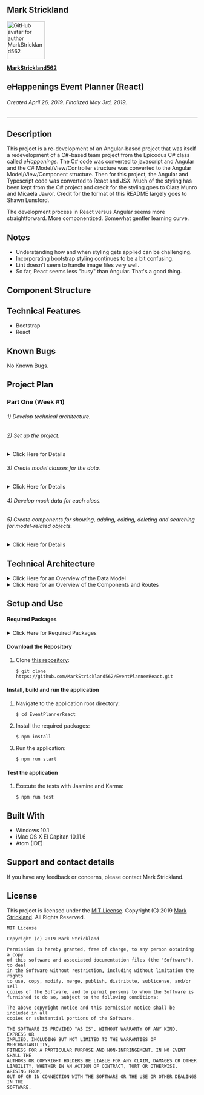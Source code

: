 ## **Mark Strickland**

[<img src="https://avatars1.githubusercontent.com/u/46455727?s=400&v=4" width=100 alt="GitHub avatar for author MarkStrickland562">](https://github.com/MarkStrickland562)

[**MarkStrickland562**](https://github.com/MarkStrickland562)

## **eHappenings Event Planner (React)**

###### Created April 26, 2019. Finalized May 3rd, 2019.

----------

## Description
This project is a re-development of an Angular-based project that was itself a redevelopment of a C#-based team project from the Epicodus C# class called *eHappenings*. The C# code was converted to javascript and Angular and the C# Model/View/Controller structure was converted to the Angular Model/View/Component structure. Then for this
project, the Angular and Typescript code was converted to React and JSX. Much of the styling has been kept from the C# project and credit for the styling goes to Clara Munro and Micaela Jawor. Credit for the format of this README largely goes to Shawn Lunsford.

The development process in React versus Angular seems more straightforward. More componentized. Somewhat gentler learning curve.

## Notes

* Understanding how and when styling gets applied can be challenging.
* Incorporating bootstrap styling continues to be a bit confusing.
* Lint doesn't seem to handle image files very well.
* So far, React seems less "busy" than Angular. That's a good thing.

## Component Structure

## Technical Features

* Bootstrap
* React

## Known Bugs
No Known Bugs.

## Project Plan

### Part One (Week #1)
###### 1) Develop technical architecture.
###### 2) Set up the project.
<details>
<summary>Click Here for Details</summary>
This assumes that node is already installed, but verify with "node -v".
<br><br>
1) Install the required projects by executing the following commands at the bash prompt:
<br><br>
    $ npm install bootstrap --save
<br><br>
2) Populate .gitignore with:
<br><br>
    node_modules/
<br>
    .DS_Store
<br>
    dist/
<br>
    .env
<br><br>
3) Point Angular to the installed Bootstrap node module by adding the following to .angular-cli.json in the styles array so that it looks like this:
<br><br>
  "styles": [
<br>
  "../node_modules/bootstrap/dist/css/bootstrap.min.css",
  <br>
  "styles.css"
  <br>
  ],
<br><br>
4) Add the Forms Module to app.module.ts. In the top section of imports add "import { FormsModule } from '@angular/forms'". In the @ngModule section in the imports array, add ", FormsModule" after "BrowserModule".
</details>

###### 3) Create model classes for the data.
<details>
<summary>Click Here for Details</summary>
</details>

###### 4) Develop mock data for each class.

###### 5) Create components for showing, adding, editing, deleting and searching for model-related objects.
<details>
<summary>Click Here for Details</summary>
</details>

## Technical Architecture

<details>
  <summary>Click Here for an Overview of the Data Model</summary>
  <table>
    <tr>
      <th>Model</th>
      <th>Properties</th>
      <th>Typescript Data Types</th>
    </tr>
    <tr>
      <td>Event</td>
      <td>eventName<br>eventLocation<br>menusId</td>
      <td>string<br>string<br>number</td>
    </tr>    
    <tr>
      <td>Menu</td>
      <td>menuTheme</td>
      <td>string</td>
    </tr>   
    <tr>
      <td>Task</td>
      <td>taskDescription<br>taskPlannedStartDateTime</td>
      <td>string<br>Date</td>
    </tr>
    <tr>
      <td>Menu Item</td>
      <td>menuItemDescription</td>
      <td>string</td>
    </tr>
    <tr>
      <td>Menu Item Ingredient</td>
      <td>ingredientDescription<br>menuItemsId<br>storeId</td>
      <td>string<br>number<br>number</td>
    </tr>
    <tr>
      <td>Store</td>
      <td>storeName</td>
      <td>string</td>
    </tr>
    <tr>
      <td>Invitee</td>
      <td>inviteeName<br>inviteeEmailAddress</td>
      <td>string<br>string</td>
    </tr>
  </table>
</details>

<details>
  <summary>Click Here for an Overview of the Components and Routes</summary>
</details>

## Setup and Use

#### Required Packages
<details>
<summary>Click Here for Required Packages</summary>
<ul>
<li>bootstrap 4.3.1</li>
<li>core-js 2.4.1</li>

<li>codelyzer 4.0.1</li>
<li>jasmine-core 2.8.0</li>
<li>jasmine-spec-reporter 4.2.1</li>
<li>karma 2.0.0</li>
<li>karma-chrome-launcher 2.2.0</li>
<li>karma-coverage-istanbul-reporter 1.2.1</li>
<li>karma-jasmine 1.1.0</li>
<li>karma-jasmine-html-reporter 0.2.2</li>
<li>protractor 5.1.2</li>
<li>rxjs 5.5.6</li>
<li>ts-node 4.1.0</li>
<li>tslint 5.9.1</li>
<li>@types/jasmine 2.8.3</li>
<li>@types/jasminewd2 2.0.2</li>
<li>@types/node 6.0.60</li>
<li>typescript 2.5.3</li>
<li>zone.js 0.8.19</li>
</ul>
</details>

#### Download the Repository
1. Clone [this repository](https://github.com/MarkStrickland562/EventPlannerReact):

       $ git clone https://github.com/MarkStrickland562/EventPlannerReact.git

#### Install, build and run the application
1. Navigate to the application root directory:

       $ cd EventPlannerReact
2. Install the required packages:

       $ npm install
3. Run the application:

       $ npm run start

#### Test the application
1. Execute the tests with Jasmine and Karma:

       $ npm run test

## Built With

* Windows 10.1
* iMac OS X El Capitan 10.11.6
* Atom (IDE)

## Support and contact details

If you have any feedback or concerns, please contact Mark Strickland.

## License

This project is licensed under the [MIT License](https://opensource.org/licenses/MIT). Copyright (C) 2019 [Mark Strickland](https://github.com/MarkStrickland562). All Rights Reserved.
```
MIT License

Copyright (c) 2019 Mark Strickland

Permission is hereby granted, free of charge, to any person obtaining a copy
of this software and associated documentation files (the "Software"), to deal
in the Software without restriction, including without limitation the rights
to use, copy, modify, merge, publish, distribute, sublicense, and/or sell
copies of the Software, and to permit persons to whom the Software is
furnished to do so, subject to the following conditions:

The above copyright notice and this permission notice shall be included in all
copies or substantial portions of the Software.

THE SOFTWARE IS PROVIDED "AS IS", WITHOUT WARRANTY OF ANY KIND, EXPRESS OR
IMPLIED, INCLUDING BUT NOT LIMITED TO THE WARRANTIES OF MERCHANTABILITY,
FITNESS FOR A PARTICULAR PURPOSE AND NON-INFRINGEMENT. IN NO EVENT SHALL THE
AUTHORS OR COPYRIGHT HOLDERS BE LIABLE FOR ANY CLAIM, DAMAGES OR OTHER
LIABILITY, WHETHER IN AN ACTION OF CONTRACT, TORT OR OTHERWISE, ARISING FROM,
OUT OF OR IN CONNECTION WITH THE SOFTWARE OR THE USE OR OTHER DEALINGS IN THE
SOFTWARE.
```
